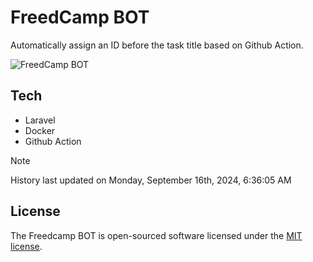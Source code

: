 # FreedCamp BOT

Automatically assign an ID before the task title based on Github Action.

![FreedCamp BOT](https://repository-images.githubusercontent.com/737932867/7d34798b-2680-471c-b089-a78a718d3d6a)

## Tech

- Laravel
- Docker
- Github Action

> [!NOTE]  
> History last updated on Monday, September 16th, 2024, 6:36:05 AM

## License

The Freedcamp BOT is open-sourced software licensed under the [MIT license](https://opensource.org/licenses/MIT).
